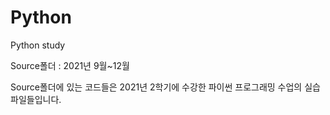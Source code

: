 # Python
Python study
<p>Source폴더 : 2021년 9월~12월 
<p>Source폴더에 있는 코드들은 2021년 2학기에 수강한 파이썬 프로그래밍 수업의 실습 파일들입니다.

